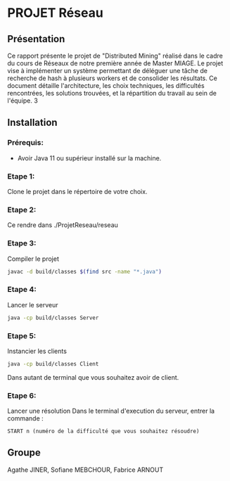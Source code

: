 # PROJET Réseau

## Présentation
Ce rapport présente le projet de "Distributed Mining" réalisé dans le cadre du cours
de Réseaux de notre première année de Master MIAGE. Le projet vise à
implémenter un système permettant de déléguer une tâche de recherche de hash à
plusieurs workers et de consolider les résultats. Ce document détaille l'architecture,
les choix techniques, les difficultés rencontrées, les solutions trouvées, et la
répartition du travail au sein de l'équipe.
3

## Installation
### Prérequis:
- Avoir Java 11 ou supérieur installé sur la machine.

### Etape 1:
Clone le projet dans le répertoire de votre choix.
### Etape 2:
Ce rendre dans ./ProjetReseau/reseau
### Etape 3:
Compiler le projet 
```bash
javac -d build/classes $(find src -name "*.java")
```
### Etape 4: 
Lancer le serveur
```bash
java -cp build/classes Server
```
### Etape 5:
Instancier les clients
```bash
java -cp build/classes Client
```
Dans autant de terminal que vous souhaitez avoir de client.
### Etape 6:
Lancer une résolution
Dans le terminal d'execution du serveur, entrer la commande :
```
START n (numéro de la difficulté que vous souhaitez résoudre)
```
## Groupe
Agathe JINER, 
Sofiane MEBCHOUR, 
Fabrice ARNOUT
